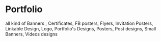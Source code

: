 # Portfolio
all kind of Banners , Certificates, FB posters, Flyers, Invitation Posters, Linkable Design, Logo, Portfolio's Designs, Posters, Post designs, Small Banners, Videos designs
